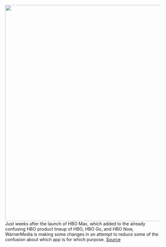 <img src='https://cdn.vox-cdn.com/thumbor/2WD4ykj0CNHT70vjQWT1tE7urV0=/0x0:1020x680/1200x800/filters:focal(429x259:591x421)/cdn.vox-cdn.com/uploads/chorus_image/image/66929364/HBO_logo_stock.0.jpg' width='700px' /><br/>
Just weeks after the launch of HBO Max, which added to the already confusing HBO product lineup of HBO, HBO Go, and HBO Now, WarnerMedia is making some changes in an attempt to reduce some of the confusion about which app is for which purpose.
<a href='https://www.theverge.com/2020/6/12/21289536/hbo-go-app-now-max-warnermedia-att'> Source <a/>